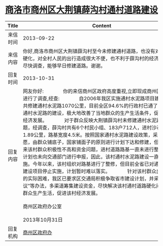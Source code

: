 # <a href="http://www.shangluo.gov.cn/zmhd/ldxxxx.jsp?urltype=leadermail.LeaderMailContentUrl&wbtreeid=1112&leadermailid=2045">商洛市商州区大荆镇薛沟村通村道路建设</a>
| Title |                                                                                                                                                                                                                                                                                                                                                                                    Content                                                                                                                                                                                                                                                                                                                                                                                     |
|:-----:|--------------------------------------------------------------------------------------------------------------------------------------------------------------------------------------------------------------------------------------------------------------------------------------------------------------------------------------------------------------------------------------------------------------------------------------------------------------------------------------------------------------------------------------------------------------------------------------------------------------------------------------------------------------------------------------------------------------------------------------------------------------------------------|
| 来信时间  | 2013-09-22                                                                                                                                                                                                                                                                                                                                                                                                                                                                                                                                                                                                                                                                                                                                                                     |
| 来信内容  | 你好,商洛市商州区大荆镇薛沟村至今未修建通村道路，也没有对道路进行硬化，对全村人民的出行造成很大不便，也不利于薛沟村的经济发展，请尽快调查，能够早日修建道路。谢谢。                                                                                                                                                                                                                                                                                                                                                                                                                                                                                                                                                                                                                                                                                             |
| 回复时间  | 2013-10-31                                                                                                                                                                                                                                                                                                                                                                                                                                                                                                                                                                                                                                                                                                                                                                     |
| 回复内容  | 网友你好:　　　　你的来信商州区政府高度重视,立即现成商州区交通局进行了调查,经查:　　　　自2006年我区实施通村水泥路项目建设以来，共修建通村水泥路1070公里，目前全区94.6%的行政村已通了水泥路。通村水泥路的建设，极大地改善了当地群众的生产生活条件，促进了地方经济发展。　　　　对于群众反映大荆镇薛沟村未修建通村水泥路的问题，经调查，薛沟村共有6个村民小组、183户712人，进村沙石道路1.89公里，路基宽度4.5米。按照国家通村水泥路建设政策，采取群众自愿，由群众铺底子，国家铺面子的原则进行计划下达和修建，但由于近年来该村群众积极性不高和资金问题，进村道路路基一直未进行整修，修建计划也未向交通部门进行申报，因此，该村通村水泥路建设一直未予实施。今年以来，该村组织对路基进行了整修，但目前全省已对通村水泥路建设项目停止实施，计划暂时难以落实。　　　　针对该村群众出行不便的实际困难，我区已要求区交通局积极争取省市建设计划，并采取“一事一议”等办法，多渠道筹集建设资金，尽快解决该村通村道路硬化问题，方便群众生产生活，促进该村经济发展。　　　　　　　　　　                                                                                                                        商州区政府办公室　　　　                                                                                                                          2013年10月31日 |
| 回复机构  | <a href="../../categories/agencies/商州区政府办.md">商州区政府办</a>                                                                                                                                                                                                                                                                                                                                                                                                                                                                                                                                                                                                                                                                                                                         |
